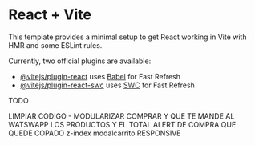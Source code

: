 # React + Vite

This template provides a minimal setup to get React working in Vite with HMR and some ESLint rules.

Currently, two official plugins are available:

- [@vitejs/plugin-react](https://github.com/vitejs/vite-plugin-react/blob/main/packages/plugin-react/README.md) uses [Babel](https://babeljs.io/) for Fast Refresh
- [@vitejs/plugin-react-swc](https://github.com/vitejs/vite-plugin-react-swc) uses [SWC](https://swc.rs/) for Fast Refresh

TODO

LIMPIAR CODIGO - MODULARIZAR
COMPRAR Y QUE TE MANDE AL WATSWAPP LOS PRODUCTOS Y EL TOTAL
ALERT DE COMPRA QUE QUEDE COPADO
z-index modalcarrito
RESPONSIVE
